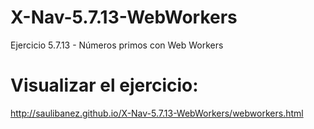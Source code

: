 # X-Nav-5.7.13-WebWorkers
Ejercicio 5.7.13 - Números primos con Web Workers

# Visualizar el ejercicio:

http://saulibanez.github.io/X-Nav-5.7.13-WebWorkers/webworkers.html
